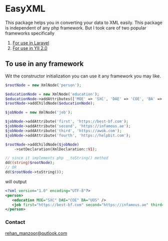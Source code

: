 # EasyXML

This package helps you in converting your data to XML easily.
This package is independent of any php framework.
But I took care of two popular frameworks specifically

1. [For use in Laravel](https://github.com/rummykhan/easy-xml/blob/master/Laravel.md)
2. [For use in YII 2.0](https://github.com/rummykhan/easy-xml/blob/master/YII-2.0.md)

## To use in any framework

Wit the constructor initialization you can use it any framework you may like.

```php
$rootNode = new XmlNode('person');

$educationNode = new XmlNode('education');
$educationNode->addAttributes(['MOE' => 'SXC', 'DAE' => 'COE', 'BA' => 'UOS']);
$rootNode->addChildNode($educationNode);

$jobNode = new XmlNode('job');

$jobNode->addAttribute('first', 'https://best-bf.com');
$jobNode->addAttribute('second', 'https://infamous.ae');
$jobNode->addAttribute('third', 'https://awok.com');
$jobNode->addAttribute('fourth', 'https://helpbit.com');

$rootNode->addChildNode($jobNode)
    ->setDeclaration(XmlDeclaration::V1);

// since it implements php __toString() method
dd((string)$rootNode);
// OR
dd($rootNode->toString());
```

will output

```xml
<?xml version="1.0" encoding="UTF-8"?>
<person>
   <education MOE="SXC" DAE="COE" BA="UOS" />
   <job first="https://best-bf.com" second="https://infamous.ae" third="https://awok.com" fourth="https://helpbit.com" />
</person>
```


### Contact
[rehan_manzoor@outlook.com](mailto://rehan_manzoor@outlook.com)